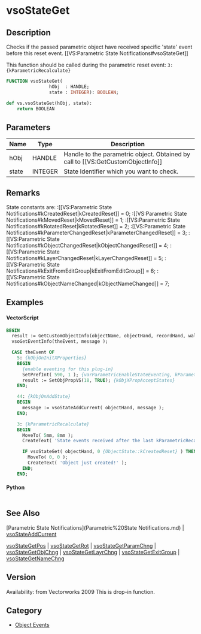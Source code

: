 # vsoStateGet

## Description
Checks if the passed parametric object have received specific 'state' event before this reset event. [[VS:Parametric State Notifications#vsoStateGet]]

This function should be called during the parametric reset event: <code>3: {kParametricRecalculate}</code>

```pascal
FUNCTION vsoStateGet(
				hObj  : HANDLE;
				state : INTEGER): BOOLEAN;
```

```python
def vs.vsoStateGet(hObj, state):
    return BOOLEAN
```

## Parameters
|Name|Type|Description|
|---|---|---|
|hObj|HANDLE|Handle to the parametric object. Obtained by call to [[VS:GetCustomObjectInfo]]|
|state|INTEGER|State Identifier which you want to check.|

## Remarks
State constants are:
:[[VS:Parametric State Notifications#kCreatedReset|kCreatedReset]] = 0;
:[[VS:Parametric State Notifications#kMovedReset|kMovedReset]] = 1;
:[[VS:Parametric State Notifications#kRotatedReset|kRotatedReset]] = 2;
:[[VS:Parametric State Notifications#kParameterChangedReset|kParameterChangedReset]] = 3;
:[[VS:Parametric State Notifications#kObjectChangedReset|kObjectChangedReset]] = 4;
:[[VS:Parametric State Notifications#kLayerChangedReset|kLayerChangedReset]] = 5;
:[[VS:Parametric State Notifications#kExitFromEditGroup|kExitFromEditGroup]] = 6;
:[[VS:Parametric State Notifications#kObjectNameChanged|kObjectNameChanged]] = 7;

## Examples
#### VectorScript ####
```pascal
BEGIN
  result := GetCustomObjectInfo(objectName, objectHand, recordHand, wallHand);
  vsoGetEventInfo(theEvent, message );

  CASE theEvent OF
    5: {kObjOnInitXProperties}
    BEGIN
      {enable eventing for this plug-in}
      SetPrefInt( 590, 1 ); {varParametricEnableStateEventing, kParametricStateEvent_ResetStatesEvent}
      result := SetObjPropVS(18, TRUE); {kObjXPropAcceptStates}
    END;	

    44: {kObjOnAddState}
    BEGIN
      message := vsoStateAddCurrent( objectHand, message );
    END;

    3: {kParametricRecalculate}
    BEGIN
      MoveTo( 5mm, 8mm );
      CreateText( 'State events received after the last kParametricRecalculate:' );

      IF vsoStateGet( objectHand, 0 {ObjectState::kCreatedReset} ) THEN BEGIN
        MoveTo( 0, 0 );
        CreateText( 'Object just created!' );
      END;
    END;
```
#### Python ####
```python

```

## See Also
[Parametric State Notifications](Parametric%20State Notifications.md) | [vsoStateAddCurrent](vsoStateAddCurrent.md)

[vsoStateGetPos](vsoStateGetPos.md) | [vsoStateGetRot](vsoStateGetRot.md) | [vsoStateGetParamChng](vsoStateGetParamChng.md) | [vsoStateGetObjChng](vsoStateGetObjChng.md) | [vsoStateGetLayrChng](vsoStateGetLayrChng.md) | [vsoStateGetExitGroup](vsoStateGetExitGroup.md) | [vsoStateGetNameChng](vsoStateGetNameChng.md)

## Version
Availability: from Vectorworks 2009
This is drop-in function.

## Category
* [Object Events](../Categories/Object%20Events.md)
